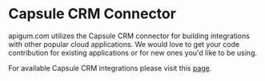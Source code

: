 # Capsule CRM Connector

apigum.com utilizes the Capsule CRM connector for building integrations with other popular cloud applications. We would love to get your code contribution for existing applications or for new ones you'd like to be using.

 For available Capsule CRM integrations please visit this [page](https://www.apigum.com/apps/capsule-crm).


 
